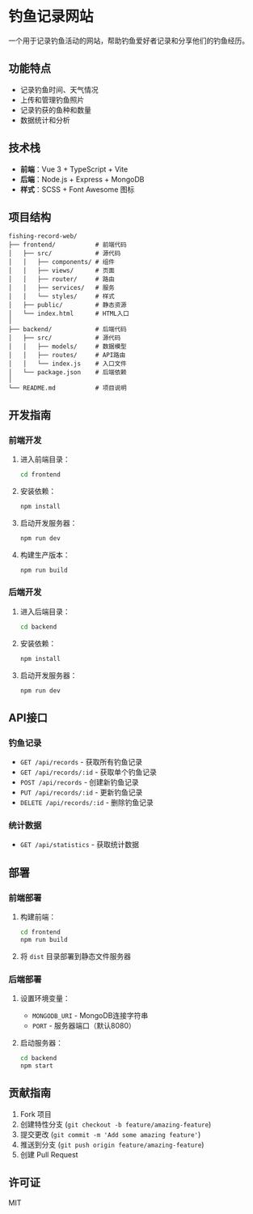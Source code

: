 # 钓鱼记录网站

一个用于记录钓鱼活动的网站，帮助钓鱼爱好者记录和分享他们的钓鱼经历。

## 功能特点

- 记录钓鱼时间、天气情况
- 上传和管理钓鱼照片
- 记录钓获的鱼种和数量
- 数据统计和分析

## 技术栈

- **前端**：Vue 3 + TypeScript + Vite
- **后端**：Node.js + Express + MongoDB
- **样式**：SCSS + Font Awesome 图标

## 项目结构

```
fishing-record-web/
├── frontend/           # 前端代码
│   ├── src/            # 源代码
│   │   ├── components/ # 组件
│   │   ├── views/      # 页面
│   │   ├── router/     # 路由
│   │   ├── services/   # 服务
│   │   └── styles/     # 样式
│   ├── public/         # 静态资源
│   └── index.html      # HTML入口
│
├── backend/            # 后端代码
│   ├── src/            # 源代码
│   │   ├── models/     # 数据模型
│   │   ├── routes/     # API路由
│   │   └── index.js    # 入口文件
│   └── package.json    # 后端依赖
│
└── README.md           # 项目说明
```

## 开发指南

### 前端开发

1. 进入前端目录：
   ```bash
   cd frontend
   ```

2. 安装依赖：
   ```bash
   npm install
   ```

3. 启动开发服务器：
   ```bash
   npm run dev
   ```

4. 构建生产版本：
   ```bash
   npm run build
   ```

### 后端开发

1. 进入后端目录：
   ```bash
   cd backend
   ```

2. 安装依赖：
   ```bash
   npm install
   ```

3. 启动开发服务器：
   ```bash
   npm run dev
   ```

## API接口

### 钓鱼记录

- `GET /api/records` - 获取所有钓鱼记录
- `GET /api/records/:id` - 获取单个钓鱼记录
- `POST /api/records` - 创建新钓鱼记录
- `PUT /api/records/:id` - 更新钓鱼记录
- `DELETE /api/records/:id` - 删除钓鱼记录

### 统计数据

- `GET /api/statistics` - 获取统计数据

## 部署

### 前端部署

1. 构建前端：
   ```bash
   cd frontend
   npm run build
   ```

2. 将 `dist` 目录部署到静态文件服务器

### 后端部署

1. 设置环境变量：
   - `MONGODB_URI` - MongoDB连接字符串
   - `PORT` - 服务器端口（默认8080）

2. 启动服务器：
   ```bash
   cd backend
   npm start
   ```

## 贡献指南

1. Fork 项目
2. 创建特性分支 (`git checkout -b feature/amazing-feature`)
3. 提交更改 (`git commit -m 'Add some amazing feature'`)
4. 推送到分支 (`git push origin feature/amazing-feature`)
5. 创建 Pull Request

## 许可证

MIT